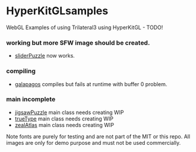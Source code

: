 # HyperKitGLsamples
WebGL Examples of using Trilateral3 using HyperKitGL - TODO!

### working but more SFW image should be created.
- [sliderPuzzle](https://trilateralx.github.io/HyperKitGLsamples/src/hyperkitGLsamples/sliderPuzzle/index.html) now works.

### compiling
- [galapagos](https://trilateralx.github.io/HyperKitGLsamples/src/hyperkitGLsamples/galapagos/index.html) compiles but fails at runtime with buffer 0 problem.

### main incomplete
- [jigsawPuzzle](https://trilateralx.github.io/HyperKitGLsamples/src/hyperkitGLsamples/jigsawPuzzle/index.html) main class needs creating WIP
- [trueType](https://trilateralx.github.io/HyperKitGLsamples/src/hyperkitGLsamples/trueType/index.html) main class needs creating WIP
- [zealAtlas](https://trilateralx.github.io/HyperKitGLsamples/src/hyperkitGLsamples/zealAtlas/index.html) main class needs creating WIP

Note fonts are purely for testing and are not part of the MIT or this repo.
All images are only for demo purpose and must not be used commercially.
